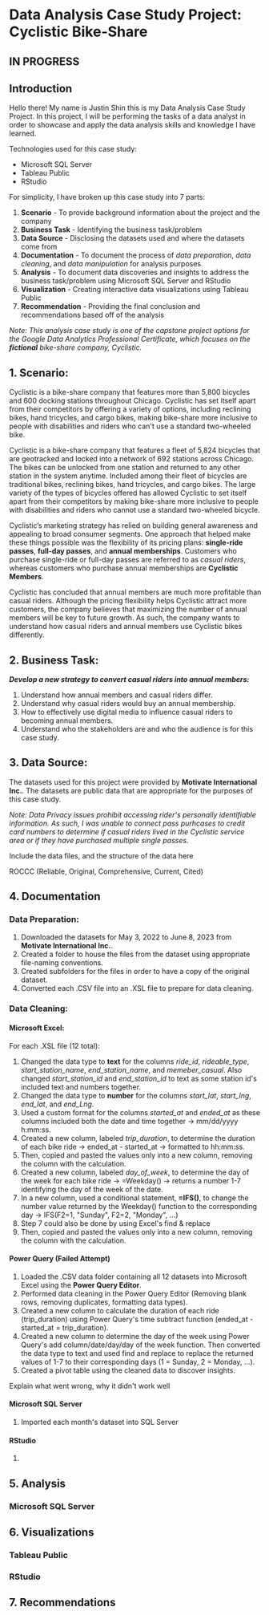 # Data Analysis Case Study Project: Cyclistic Bike-Share
## IN PROGRESS

## Introduction
Hello there! My name is Justin Shin this is my Data Analysis Case Study Project. In this project, I will be performing the tasks of a data analyst in order to showcase and apply the data analysis skills and knowledge I have learned.

Technologies used for this case study: 
* Microsoft SQL Server
* Tableau Public
* RStudio

For simplicity, I have broken up this case study into 7 parts:
1. **Scenario** - To provide background information about the project and the company
2. **Business Task** - Identifying the business task/problem
3. **Data Source** - Disclosing the datasets used and where the datasets come from
4. **Documentation** - To document the process of *data preparation*, *data cleaning*, and *data manipulation* for analysis purposes
5. **Analysis** - To document data discoveries and insights to address the business task/problem using Microsoft SQL Server and RStudio
6. **Visualization** - Creating interactive data visualizations using Tableau Public
7. **Recommendation** - Providing the final conclusion and recommendations based off of the analysis

*Note: This analysis case study is one of the capstone project options for the Google Data Analytics Professional Certificate, which focuses on the **fictional** bike-share company, Cyclistic.* 

## 1. Scenario:
Cyclistic is a bike-share company that features more than 5,800 bicycles and 600 docking stations throughout Chicago. Cyclistic has set itself apart from their competitors by offering a variety of options, including reclining bikes, hand tricycles, and cargo bikes, making bike-share more inclusive to people with disabilities and riders who can't use a standard two-wheeled bike.

Cyclistic is a bike-share company that features a fleet of 5,824 bicycles that are geotracked and locked into a network of 692 stations across Chicago. The bikes can be unlocked from one station and returned to any other station in the system anytime. 
Included among their fleet of bicycles are traditional bikes, reclining bikes, hand tricycles, and cargo bikes. 
The large variety of the types of bicycles offered has allowed Cyclistic to set itself apart from their competitors by making bike-share more inclusive to people with disabilities and riders who cannot use a standard two-wheeled bicycle.

Cyclistic’s marketing strategy has relied on building general awareness and appealing to broad consumer segments. One approach that helped make these things possible was the flexibility of its pricing plans: **single-ride passes**, **full-day passes**, and **annual memberships**. 
Customers who purchase single-ride or full-day passes are referred to as *casual riders*, whereas customers who purchase annual memberships are **Cyclistic Members**.

Cyclistic has concluded that annual members are much more profitable than casual riders. Although the pricing flexibility helps Cyclistic attract more customers, the company believes that maximizing the number of annual members will be key to future growth.
As such, the company wants to understand how casual riders and annual members use Cyclistic bikes differently.

## 2. Business Task: 
**_Develop a new strategy to convert casual riders into annual members:_**

1. Understand how annual members and casual riders differ.
3. Understand why casual riders would buy an annual membership.
4. How to effectively use digital media to influence casual riders to becoming annual members.
5. Understand who the stakeholders are and who the audience is for this case study.

## 3. Data Source:
The datasets used for this project were provided by **Motivate International Inc.**. The datasets are public data that are appropriate for the purposes of this case study.

*Note: Data Privacy issues prohibit accessing rider's personally identifiable information. As such, I was unable to connect pass purhcases to credit card numbers to determine if casual riders lived in the Cyclistic service area or if they have purchased multiple single passes.* 

Include the data files, and the structure of the data here

ROCCC (Reliable, Original, Comprehensive, Current, Cited)


## 4. Documentation
### Data Preparation:
1. Downloaded the datasets for May 3, 2022 to June 8, 2023 from **Motivate International Inc.**.
2. Created a folder to house the files from the dataset using appropriate file-naming conventions.
3. Created subfolders for the files in order to have a copy of the original dataset.
4. Converted each .CSV file into an .XSL file to prepare for data cleaning.

### Data Cleaning:
#### Microsoft Excel:
For each .XSL file (12 total):
1. Changed the data type to **text** for the columns *ride_id*, *rideable_type*, *start_station_name*, *end_station_name*, and *memeber_casual*. Also changed *start_station_id* and *end_station_id* to text as some station id's included text and numbers together.
2. Changed the data type to **number** for the columns *start_lat*, *start_lng*, *end_lat*, and *end_Lng*.
3. Used a custom format for the columns *started_at* and *ended_at* as these columns included both the date and time together -> mm/dd/yyyy h:mm:ss.
4. Created a new column, labeled *trip_duration*, to determine the duration of each bike ride -> ended_at - started_at -> formatted to hh:mm:ss.
5. Then, copied and pasted the values only into a new column, removing the column with the calculation.
6. Created a new column, labeled *day_of_week*, to determine the day of the week for each bike ride -> =Weekday() -> returns a number 1-7 identifying the day of the week of the date.
7. In a new column, used a conditional statement, **=IFS()**, to change the number value returned by the Weekday() function to the corresponding day -> IFS(F2=1, "Sunday", F2=2, "Monday", ...)
8. Step 7 could also be done by using Excel's find & replace
9. Then, copied and pasted the values only into a new column, removing the column with the calculation.



#### Power Query (**Failed Attempt**)
1. Loaded the .CSV data folder containing all 12 datasets into Microsoft Excel using the **Power Query Editor**.
2. Performed data cleaning in the Power Query Editor (Removing blank rows, removing duplicates, formatting data types).
3. Created a new column to calculate the duration of each ride (trip_duration) using Power Query's time subtract function (ended_at - started_at = trip_duration).
4. Created a new column to determine the day of the week using Power Query's add column/date/day/day of the week function. Then converted the data type to text and used find and replace to replace the returned values of 1-7 to their corresponding days (1 = Sunday, 2 = Monday, ...).
7. Created a pivot table using the cleaned data to discover insights.

Explain what went wrong, why it didn't work well


#### Microsoft SQL Server
1. Imported each month's dataset into SQL Server

#### RStudio
1. 

## 5. Analysis
### Microsoft SQL Server


## 6. Visualizations
### Tableau Public

### RStudio


## 7. Recommendations

